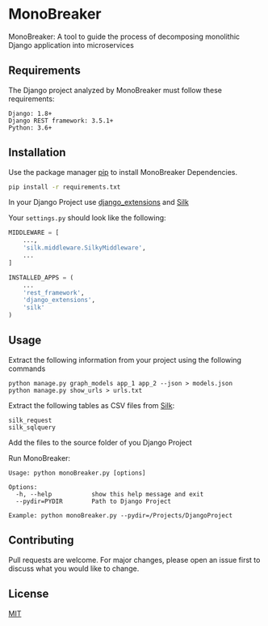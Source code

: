 # MonoBreaker

MonoBreaker: A tool to guide the process of decomposing monolithic Django application into microservices


## Requirements

The Django project analyzed by MonoBreaker must follow these requirements:

    Django: 1.8+
    Django REST framework: 3.5.1+
    Python: 3.6+
    
## Installation

Use the package manager [pip](https://pip.pypa.io/en/stable/) to install MonoBreaker Dependencies.

```bash
pip install -r requirements.txt
```
In your Django Project use [django_extensions](https://github.com/django-extensions/django-extensions) and [Silk](https://github.com/jazzband/django-silk)  

Your `settings.py` should look like the following:
```python
MIDDLEWARE = [
    ...,
    'silk.middleware.SilkyMiddleware',
    ...
]

INSTALLED_APPS = (
    ...
    'rest_framework',
    'django_extensions',
    'silk'
)
```

## Usage

Extract the following information from your project using the following commands 
```text
python manage.py graph_models app_1 app_2 --json > models.json
python manage.py show_urls > urls.txt
```
Extract the following tables as CSV files from [Silk](https://github.com/jazzband/django-silk):

```text
silk_request
silk_sqlquery
```

Add the files to the source folder of you Django Project

Run MonoBreaker:
```text
Usage: python monoBreaker.py [options]

Options:
  -h, --help           show this help message and exit
  --pydir=PYDIR        Path to Django Project

Example: python monoBreaker.py --pydir=/Projects/DjangoProject
```

## Contributing
Pull requests are welcome. For major changes, please open an issue first to discuss what you would like to change.


## License
[MIT](https://choosealicense.com/licenses/mit/)
